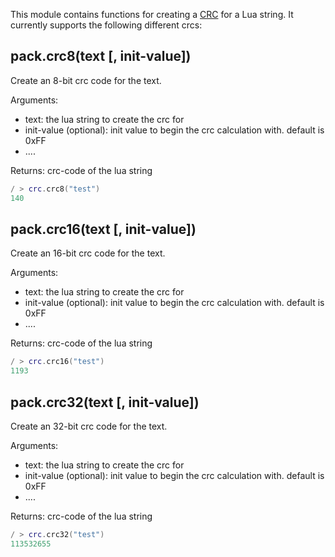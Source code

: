 This module contains functions for creating a [CRC](https://en.wikipedia.org/wiki/Cyclic_redundancy_check) for a Lua string.
It currently supports the following different crcs:

## pack.crc8(text [, init-value])

Create an 8-bit crc code for the text.

Arguments:

* text: the lua string to create the crc for
* init-value (optional): init value to begin the crc calculation with. default is 0xFF
* ....

Returns: crc-code of the lua string

```lua
/ > crc.crc8("test")
140
```

## pack.crc16(text [, init-value])

Create an 16-bit crc code for the text.

Arguments:

* text: the lua string to create the crc for
* init-value (optional): init value to begin the crc calculation with. default is 0xFF
* ....

Returns: crc-code of the lua string

```lua
/ > crc.crc16("test")
1193
```

## pack.crc32(text [, init-value])

Create an 32-bit crc code for the text.

Arguments:

* text: the lua string to create the crc for
* init-value (optional): init value to begin the crc calculation with. default is 0xFF
* ....

Returns: crc-code of the lua string

```lua
/ > crc.crc32("test")
113532655
```

